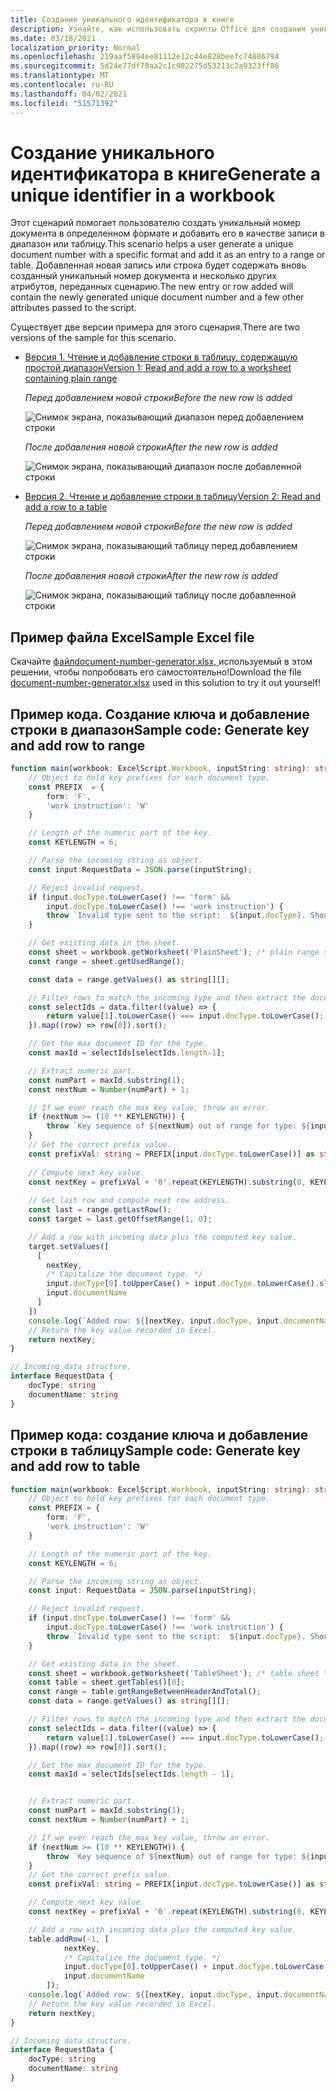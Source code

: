 ```yaml
---
title: Создание уникального идентификатора в книге
description: Узнайте, как использовать скрипты Office для создания уникального идентификатора и добавить строку в таблицу и диапазон.
ms.date: 03/18/2021
localization_priority: Normal
ms.openlocfilehash: 219aaf5894ee81112e12c44e828beefc74886794
ms.sourcegitcommit: 5d24e77df70aa2c1c982275d53213c2a9323ff86
ms.translationtype: MT
ms.contentlocale: ru-RU
ms.lasthandoff: 04/02/2021
ms.locfileid: "51571392"
---
```

# <a name="generate-a-unique-identifier-in-a-workbook"></a><span data-ttu-id="9f0c0-103">Создание уникального идентификатора в книге</span><span class="sxs-lookup"><span data-stu-id="9f0c0-103">Generate a unique identifier in a workbook</span></span>

<span data-ttu-id="9f0c0-104">Этот сценарий помогает пользователю создать уникальный номер документа в определенном формате и добавить его в качестве записи в диапазон или таблицу.</span><span class="sxs-lookup"><span data-stu-id="9f0c0-104">This scenario helps a user generate a unique document number with a specific format and add it as an entry to a range or table.</span></span> <span data-ttu-id="9f0c0-105">Добавленная новая запись или строка будет содержать вновь созданный уникальный номер документа и несколько других атрибутов, переданных сценарию.</span><span class="sxs-lookup"><span data-stu-id="9f0c0-105">The new entry or row added will contain the newly generated unique document number and a few other attributes passed to the script.</span></span>

<span data-ttu-id="9f0c0-106">Существует две версии примера для этого сценария.</span><span class="sxs-lookup"><span data-stu-id="9f0c0-106">There are two versions of the sample for this scenario.</span></span>

* [<span data-ttu-id="9f0c0-107">Версия 1. Чтение и добавление строки в таблицу, содержащую простой диапазон</span><span class="sxs-lookup"><span data-stu-id="9f0c0-107">Version 1: Read and add a row to a worksheet containing plain range</span></span>](#sample-code-generate-key-and-add-row-to-range)

    <span data-ttu-id="9f0c0-108">_Перед добавлением новой строки_</span><span class="sxs-lookup"><span data-stu-id="9f0c0-108">_Before the new row is added_</span></span>

    ![Снимок экрана, показывающий диапазон перед добавлением строки](../../images/document-number-generator-range-before.png)

    <span data-ttu-id="9f0c0-110">_После добавления новой строки_</span><span class="sxs-lookup"><span data-stu-id="9f0c0-110">_After the new row is added_</span></span>

    ![Снимок экрана, показывающий диапазон после добавленной строки](../../images/document-number-generator-range-after.png)

* [<span data-ttu-id="9f0c0-112">Версия 2. Чтение и добавление строки в таблицу</span><span class="sxs-lookup"><span data-stu-id="9f0c0-112">Version 2: Read and add a row to a table</span></span>](#sample-code-generate-key-and-add-row-to-table)

    <span data-ttu-id="9f0c0-113">_Перед добавлением новой строки_</span><span class="sxs-lookup"><span data-stu-id="9f0c0-113">_Before the new row is added_</span></span>

    ![Снимок экрана, показывающий таблицу перед добавлением строки](../../images/document-number-generator-table-before.png)

    <span data-ttu-id="9f0c0-115">_После добавления новой строки_</span><span class="sxs-lookup"><span data-stu-id="9f0c0-115">_After the new row is added_</span></span>

    ![Снимок экрана, показывающий таблицу после добавленной строки](../../images/document-number-generator-table-after.png)

## <a name="sample-excel-file"></a><span data-ttu-id="9f0c0-117">Пример файла Excel</span><span class="sxs-lookup"><span data-stu-id="9f0c0-117">Sample Excel file</span></span>

<span data-ttu-id="9f0c0-118">Скачайте <a href="document-number-generator.xlsx"> файлdocument-number-generator.xlsx, </a> используемый в этом решении, чтобы попробовать его самостоятельно!</span><span class="sxs-lookup"><span data-stu-id="9f0c0-118">Download the file <a href="document-number-generator.xlsx">document-number-generator.xlsx</a> used in this solution to try it out yourself!</span></span>

## <a name="sample-code-generate-key-and-add-row-to-range"></a><span data-ttu-id="9f0c0-119">Пример кода. Создание ключа и добавление строки в диапазон</span><span class="sxs-lookup"><span data-stu-id="9f0c0-119">Sample code: Generate key and add row to range</span></span>

```TypeScript
function main(workbook: ExcelScript.Workbook, inputString: string): string {
    // Object to hold key prefixes for each document type.
    const PREFIX  = {
        form: 'F',
        'work instruction': 'W'
    }

    // Length of the numeric part of the key.
    const KEYLENGTH = 6;

    // Parse the incoming string as object.
    const input:RequestData = JSON.parse(inputString);

    // Reject invalid request.
    if (input.docType.toLowerCase() !== 'form' && 
        input.docType.toLowerCase() !== 'work instruction') {
        throw `Invalid type sent to the script:  ${input.docType}. Should be one of the following: ${Object.keys(PREFIX)}`
    }

    // Get existing data in the sheet.
    const sheet = workbook.getWorksheet('PlainSheet'); /* plain range sheet */
    const range = sheet.getUsedRange();

    const data = range.getValues() as string[][];

    // Filter rows to match the incoming type and then extract the document number column (index 0) and then sort it. 
    const selectIds = data.filter((value) => {
        return value[1].toLowerCase() === input.docType.toLowerCase();
    }).map((row) => row[0]).sort();

    // Get the max document ID for the type.
    const maxId = selectIds[selectIds.length-1];

    // Extract numeric part.
    const numPart = maxId.substring(1);
    const nextNum = Number(numPart) + 1;

    // If we ever reach the max key value, throw an error.
    if (nextNum >= (10 ** KEYLENGTH)) {
        throw `Key sequence of ${nextNum} out of range for type: ${input.docType}.`
    }
    // Get the correct prefix value.
    const prefixVal: string = PREFIX[input.docType.toLowerCase()] as string;
    
    // Compute next key value.
    const nextKey = prefixVal + '0'.repeat(KEYLENGTH).substring(0, KEYLENGTH - String(nextNum).length) + String(nextNum);
    
    // Get last row and compute next row address.
    const last = range.getLastRow();
    const target = last.getOffsetRange(1, 0);

    // Add a row with incoming data plus the computed key value.
    target.setValues([
      [
        nextKey, 
        /* Capitalize the document type. */
        input.docType[0].toUpperCase() + input.docType.toLowerCase().slice(1),
        input.documentName
      ]
    ])
    console.log(`Added row: ${[nextKey, input.docType, input.documentName]}`)
    // Return the key value recorded in Excel.
    return nextKey;
}

// Incoming data structure.
interface RequestData {
    docType: string
    documentName: string
}
```

## <a name="sample-code-generate-key-and-add-row-to-table"></a><span data-ttu-id="9f0c0-120">Пример кода: создание ключа и добавление строки в таблицу</span><span class="sxs-lookup"><span data-stu-id="9f0c0-120">Sample code: Generate key and add row to table</span></span>

```TypeScript
function main(workbook: ExcelScript.Workbook, inputString: string): string {
    // Object to hold key prefixes for each document type.
    const PREFIX = {
        form: 'F',
        'work instruction': 'W'
    }

    // Length of the numeric part of the key.
    const KEYLENGTH = 6;

    // Parse the incoming string as object.
    const input: RequestData = JSON.parse(inputString);

    // Reject invalid request.
    if (input.docType.toLowerCase() !== 'form' &&
        input.docType.toLowerCase() !== 'work instruction') {
        throw `Invalid type sent to the script:  ${input.docType}. Should be one of the following: ${Object.keys(PREFIX)}`
    }

    // Get existing data in the sheet.
    const sheet = workbook.getWorksheet('TableSheet'); /* table sheet */
    const table = sheet.getTables()[0];
    const range = table.getRangeBetweenHeaderAndTotal();
    const data = range.getValues() as string[][];

    // Filter rows to match the incoming type and then extract the document number column (index 0) and then sort it.
    const selectIds = data.filter((value) => {
        return value[1].toLowerCase() === input.docType.toLowerCase();
    }).map((row) => row[0]).sort();

    // Get the max document ID for the type.
    const maxId = selectIds[selectIds.length - 1];


    // Extract numeric part.
    const numPart = maxId.substring(1);
    const nextNum = Number(numPart) + 1;

    // If we ever reach the max key value, throw an error.
    if (nextNum >= (10 ** KEYLENGTH)) {
        throw `Key sequence of ${nextNum} out of range for type: ${input.docType}.`
    }
    // Get the correct prefix value.
    const prefixVal: string = PREFIX[input.docType.toLowerCase()] as string;

    // Compute next key value.
    const nextKey = prefixVal + '0'.repeat(KEYLENGTH).substring(0, KEYLENGTH - String(nextNum).length) + String(nextNum);

    // Add a row with incoming data plus the computed key value.
    table.addRow(-1, [
            nextKey,
            /* Capitalize the document type. */
            input.docType[0].toUpperCase() + input.docType.toLowerCase().slice(1),
            input.documentName
        ]);
    console.log(`Added row: ${[nextKey, input.docType, input.documentName]}`)
    // Return the key value recorded in Excel.
    return nextKey;
}

// Incoming data structure.
interface RequestData {
    docType: string
    documentName: string
}
```
